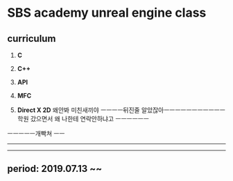 # ﻿SBS academy unreal engine class  

## curriculum  

1. **C**

2. **C++**

3. **API**

4. **MFC**

5. **Direct X 2D**
왜안봐 미친새끼야 ㅡㅡㅡㅡ뒤진줄 알았잖아ㅡㅡㅡㅡㅡㅡㅡㅡㅡㅡㅡ학원 갔으면서 왜 나한테 연락안하냐고 ㅡㅡㅡㅡㅡㅡ

ㅡㅡㅡㅡㅡ개빡쳐 ㅡㅡ
   

***

------

## period: 2019.07.13 ~~
